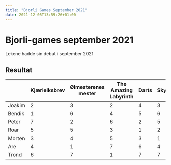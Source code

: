 ```yaml
---
title: "Bjorli Games September 2021"
date: 2021-12-05T13:59:26+01:00
---
```


# Bjorli-games september 2021
Lekene hadde sin debut i september 2021

## Resultat
|         | Kjærleiksbrev | Ølmesterenes mester | The Amazing Labyrinth | Darts | Skyting | Blindtest | Natt Boccia| total |
|---------|---------------|---------------------|-----------------------|-------|---------|-----------|------------|-------|
|Joakim   | 2             | 3                   | 2                     | 4     | 3       | 2         | 5          | 1440  |
|Bendik   | 1             | 6                   | 4                     | 5     | 6       | 1         | 3          | 2160  |
|Peter    | 7             | 2                   | 6                     | 2     | 5       | 3         | 2          | 5040  |
|Roar     | 5             | 5                   | 3                     | 1     | 2       | 6         | 6          | 5400  |
|Morten   | 3             | 4                   | 5                     | 3     | 1       | 5         | 7          | 6300  |
|Are      | 4             | 1                   | 7                     | 6     | 4       | 4         | 4          | 10752 |
|Trond    | 6             | 7                   | 1                     | 7     | 7       | 7         | 1          | 14406 |


